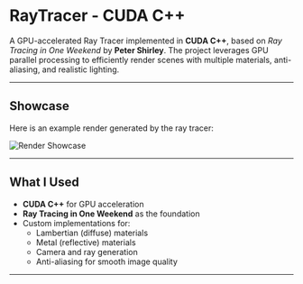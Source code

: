 # **RayTracer - CUDA C++**

A GPU-accelerated Ray Tracer implemented in **CUDA C++**, based on *Ray Tracing in One Weekend* by **Peter Shirley**. The project leverages GPU parallel processing to efficiently render scenes with multiple materials, anti-aliasing, and realistic lighting.

---

## **Showcase**

Here is an example render generated by the ray tracer:

![Render Showcase](https://github.com/user-attachments/assets/a649ec5e-a179-46db-8173-b0d47ec411bb)


---

## **What I Used**

- **CUDA C++** for GPU acceleration  
- **Ray Tracing in One Weekend** as the foundation  
- Custom implementations for:  
  - Lambertian (diffuse) materials  
  - Metal (reflective) materials  
  - Camera and ray generation  
  - Anti-aliasing for smooth image quality

---
